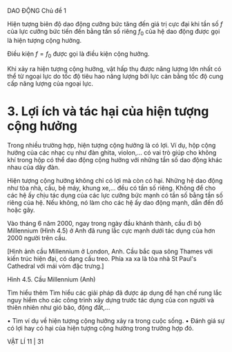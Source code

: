 DAO ĐỘNG Chủ đề 1

Hiện tượng biên độ dao động cưỡng bức tăng đến giá trị cực đại khi tần số $f$ của lực cưỡng bức tiến đến bằng tần số riêng $f_0$ của hệ dao động được gọi là hiện tượng cộng hưởng.

Điều kiện $f = f_0$ được gọi là điều kiện cộng hưởng.

Khi xảy ra hiện tượng cộng hưởng, vật hấp thụ được năng lượng lớn nhất có thể từ ngoại lực do tốc độ tiêu hao năng lượng bởi lực cản bằng tốc độ cung cấp năng lượng của ngoại lực.

# 3. Lợi ích và tác hại của hiện tượng cộng hưởng

Trong nhiều trường hợp, hiện tượng cộng hưởng là có lợi. Ví dụ, hộp cộng hưởng của các nhạc cụ như đàn ghita, violon,... có vai trò giúp cho không khí trong hộp có thể dao động cộng hưởng với những tần số dao động khác nhau của dây đàn.

Hiện tượng cộng hưởng không chỉ có lợi mà còn có hại. Những hệ dao động như tòa nhà, cầu, bệ máy, khung xe,... đều có tần số riêng. Không để cho các hệ ấy chịu tác dụng của các lực cưỡng bức mạnh có tần số bằng tần số riêng của hệ. Nếu không, nó làm cho các hệ ấy dao động mạnh, dẫn đến đổ hoặc gãy.

Vào tháng 6 năm 2000, ngay trong ngày đầu khánh thành, cầu đi bộ Millennium (Hình 4.5) ở Anh đã rung lắc cực mạnh dưới tác dụng của hơn 2000 người trên cầu.

[Hình ảnh cầu Millennium ở London, Anh. Cầu bắc qua sông Thames với kiến trúc hiện đại, có dạng cầu treo. Phía xa xa là tòa nhà St Paul's Cathedral với mái vòm đặc trưng.]

Hình 4.5. Cầu Millennium (Anh)

Tìm hiểu thêm
Tìm hiểu các giải pháp đã được áp dụng để hạn chế rung lắc nguy hiểm cho các công trình xây dựng trước tác dụng của con người và thiên nhiên như gió bão, động đất,...

• Tìm ví dụ về hiện tượng cộng hưởng xảy ra trong cuộc sống.
• Đánh giá sự có lợi hay có hại của hiện tượng cộng hưởng trong trường hợp đó.

VẬT LÍ 11 | 31